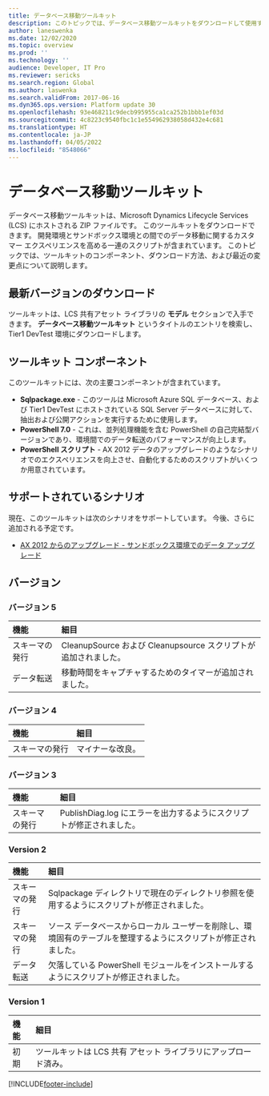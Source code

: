 ```yaml
---
title: データベース移動ツールキット
description: このトピックでは、データベース移動ツールキットをダウンロードして使用する方法について説明します。
author: laneswenka
ms.date: 12/02/2020
ms.topic: overview
ms.prod: ''
ms.technology: ''
audience: Developer, IT Pro
ms.reviewer: sericks
ms.search.region: Global
ms.author: laswenka
ms.search.validFrom: 2017-06-16
ms.dyn365.ops.version: Platform update 30
ms.openlocfilehash: 93e468211c9decb995955ca1ca252b1bbb1ef03d
ms.sourcegitcommit: 4c8223c9540fbc1c1e554962938058d432e4c681
ms.translationtype: HT
ms.contentlocale: ja-JP
ms.lasthandoff: 04/05/2022
ms.locfileid: "8548066"
---
```

# <a name="database-movement-toolkit"></a>データベース移動ツールキット

データベース移動ツールキットは、Microsoft Dynamics Lifecycle Services (LCS) にホストされる ZIP ファイルです。 このツールキットをダウンロードできます。 開発環境とサンドボックス環境との間でのデータ移動に関するカスタマー エクスペリエンスを高める一連のスクリプトが含まれています。 このトピックでは、ツールキットのコンポーネント、ダウンロード方法、および最近の変更点について説明します。

## <a name="download-the-latest-version"></a>最新バージョンのダウンロード

ツールキットは、LCS 共有アセット ライブラリの **モデル** セクションで入手できます。  **データベース移動ツールキット** というタイトルのエントリを検索し、Tier1 DevTest 環境にダウンロードします。  

## <a name="toolkit-components"></a>ツールキット コンポーネント

このツールキットには、次の主要コンポーネントが含まれています。

- **Sqlpackage.exe** - このツールは Microsoft Azure SQL データベース、および Tier1 DevTest にホストされている SQL Server データベースに対して、抽出および公開アクションを実行するために使用します。  
- **PowerShell 7.0** - これは、並列処理機能を含む PowerShell の自己完結型バージョンであり、環境間でのデータ転送のパフォーマンスが向上します。  
- **PowerShell スクリプト** - AX 2012 データのアップグレードのようなシナリオでのエクスペリエンスを向上させ、自動化するためのスクリプトがいくつか用意されています。

## <a name="supported-scenarios"></a>サポートされているシナリオ

現在、このツールキットは次のシナリオをサポートしています。 今後、さらに追加される予定です。  

* [AX 2012 からのアップグレード - サンドボックス環境でのデータ アップグレード](/d365F-O/fin-ops-core/dev-itpro/database/data-upgrade-self-service)

## <a name="versions"></a>バージョン

### <a name="version-5"></a>バージョン 5
| 機能 | 細目 |
| :------ | :------ |
| スキーマの発行 | CleanupSource および Cleanupsource スクリプトが追加されました。|
| データ転送 | 移動時間をキャプチャするためのタイマーが追加されました。|

### <a name="version-4"></a>バージョン 4
| 機能 | 細目 |
| :------ | :------ |
| スキーマの発行 | マイナーな改良。|

### <a name="version-3"></a>バージョン 3
| 機能 | 細目 |
| :------ | :------ |
| スキーマの発行 | PublishDiag.log にエラーを出力するようにスクリプトが修正されました。|

### <a name="version-2"></a>Version 2
| 機能 | 細目 |
| :------ | :------ |
| スキーマの発行 | Sqlpackage ディレクトリで現在のディレクトリ参照を使用するようにスクリプトが修正されました。|
| スキーマの発行 | ソース データベースからローカル ユーザーを削除し、環境固有のテーブルを整理するようにスクリプトが修正されました。|
| データ転送 | 欠落している PowerShell モジュールをインストールするようにスクリプトが修正されました。|

### <a name="version-1"></a>Version 1
| 機能 | 細目 |
| :------ | :------ |
| 初期 | ツールキットは LCS 共有 アセット ライブラリにアップロード済み。|




[!INCLUDE[footer-include](../../../includes/footer-banner.md)]